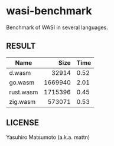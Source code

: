 # wasi-benchmark

Benchmark of WASI in several languages.

## RESULT

|Name|Size|Time|
|-|-:|-|
|d.wasm|32914|0.52|
|go.wasm|1669940|2.01|
|rust.wasm|1715396|0.45|
|zig.wasm|573071|0.53|

## LICENSE

Yasuhiro Matsumoto (a.k.a. mattn)
